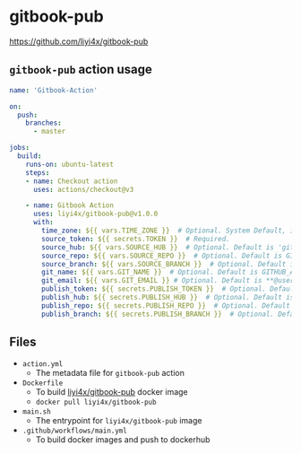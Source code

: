 # gitbook-pub

<https://github.com/liyi4x/gitbook-pub>

## `gitbook-pub` action usage

```yml
name: 'Gitbook-Action'

on:
  push:
    branches:
      - master

jobs:
  build:
    runs-on: ubuntu-latest
    steps:
    - name: Checkout action
      uses: actions/checkout@v3

    - name: Gitbook Action
      uses: liyi4x/gitbook-pub@v1.0.0
      with:
        time_zone: ${{ vars.TIME_ZONE }}  # Optional. System Default, if set, like Asia/Shanghai
        source_token: ${{ secrets.TOKEN }}  # Required. 
        source_hub: ${{ vars.SOURCE_HUB }}  # Optional. Default is 'github.com', can be gitlib.com  gitee.com ...
        source_repo: ${{ vars.SOURCE_REPO }}  # Optional. Default is GITHUB_REPOSITORY, if not please add like username/reponame
        source_branch: ${{ vars.SOURCE_BRANCH }}  # Optional. Default is  'master'
        git_name: ${{ vars.GIT_NAME }}  # Optional. Default is GITHUB_ACTOR, If git name is different with github, please add
        git_email: ${{ vars.GIT_EMAIL }} # Optional. Default is **@users.noreply.github.com If git email is different with github, please add
        publish_token: ${{ secrets.PUBLISH_TOKEN }}  # Optional. Default is same as 'source_token'
        publish_hub: ${{ secrets.PUBLISH_HUB }}  # Optional. Default is 'github.com'
        publish_repo: ${{ secrets.PUBLISH_REPO }}  # Optional. Default is same as 'source_repo'
        publish_branch: ${{ secrets.PUBLISH_BRANCH }}  # Optional. Default is 'gh-pages', auto create
```
## Files

- `action.yml`
  - The metadata file for `gitbook-pub` action
- `Dockerfile`
  - To build [liyi4x/gitbook-pub](https://hub.docker.com/r/liyi4x/gitbook-pub) docker image
  - `docker pull liyi4x/gitbook-pub`
- `main.sh`
  - The entrypoint for `liyi4x/gitbook-pub` image
- `.github/workflows/main.yml`
  - To build docker images and push to dockerhub
